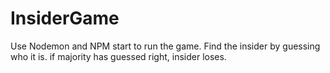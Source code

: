 # InsiderGame

Use Nodemon and NPM start to run the game.
Find the insider by guessing who it is.
if majority has guessed right, insider loses.

